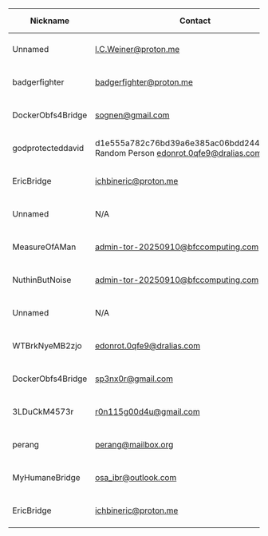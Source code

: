 | Nickname |  Contact | Hashed Fingerprint	| Running | Flags | Last Seen | First Seen | Last Restarted | Advertised Bandwidth | Platform | Version | Version Status | Recommended Version | BridgeDB Distributor | OR Addresses | Transports | BlockList |
|---|---|---|---|---|---|---|---|---|---|---|---|---|---|---|---|---|
|Unnamed | <l.C.Weiner@proton.me> | 01C969ABD52AEFDDFCCC81090F975F4EB421EB3E | true | Running, V2Dir, Valid | 2025-09-10 15:49:02 | 2025-09-10 10:19:02 | 2025-09-10 09:55:28 | 3634176 | Tor 0.4.8.17 on Linux | 0.4.8.17 | recommended | true | N/A | 10.149.40.44:55642 | obfs4 | |
|badgerfighter | badgerfighter@proton.me | 0751E0CB30BD6B475E6937D8CC04D715F056449E | true | Running, V2Dir, Valid | 2025-09-10 15:49:02 | 2025-09-10 05:49:02 | 2025-09-10 03:22:48 | 0 | Tor 0.4.8.17 on Linux | 0.4.8.17 | recommended | true | N/A | 10.96.198.104:49911 | obfs4 | |
|DockerObfs4Bridge | sognen@gmail.com | 10F12B918E5A664B3BC91BC4CE89417D85CA7E7E | true | Running, V2Dir, Valid | 2025-09-10 15:49:02 | 2025-09-10 04:49:01 | 2025-09-10 05:56:13 | 3853312 | Tor 0.4.8.14 on Linux | 0.4.8.14 | recommended | true | N/A | 10.160.128.25:56013 | obfs4 | |
|godprotecteddavid | d1e555a782c76bd39a6e385ac06bdd244305c74b  Random Person <edonrot.0qfe9@dralias.com> | 15F30F225D7BCFE9DA50F19CC239AA31E6559F55 | true | Running, V2Dir, Valid | 2025-09-10 15:49:02 | 2025-09-10 08:19:02 | 2025-09-10 13:21:49 | 81920 | Tor 0.4.8.17 on Linux | 0.4.8.17 | recommended | true | N/A | 10.80.237.57:49739, [fd9f:2e19:3bcf::2c:706a]:49739 | obfs4 | |
|EricBridge | ichbineric@proton.me | 19C95026559CE15A46E9DF9A2DC7F74C679214B7 | true | Running, V2Dir, Valid | 2025-09-10 15:49:02 | 2025-09-10 15:19:02 | 2025-09-10 14:46:27 | 0 | Tor 0.4.8.10 on Linux | 0.4.8.10 | recommended | true | N/A | 10.39.196.79:64661 |  | |
|Unnamed | N/A | 3D7D0BABFAA351B2373F38C91EDA372455C5029B | true | Running, V2Dir, Valid | 2025-09-10 15:49:02 | 2025-09-10 13:49:02 | 2025-09-10 13:41:36 | 0 | Tor 0.4.8.16 on Linux | 0.4.8.16 | recommended | true | N/A | 10.103.95.47:58753 | obfs3, obfs4 | |
|MeasureOfAMan | <admin-tor-20250910@bfccomputing.com> | 534759A04DB603994A7824930F18035ECB82DF63 | true | Running, V2Dir, Valid | 2025-09-10 15:49:02 | 2025-09-10 04:19:01 | 2025-09-10 04:31:51 | 74752 | Tor 0.4.8.17 on Linux | 0.4.8.17 | recommended | true | N/A | 10.104.73.17:57573 |  | |
|NuthinButNoise | <admin-tor-20250910@bfccomputing.com> | 5409F824749EEBD28B03F76F2CE49F35CA74AD52 | true | Running, V2Dir, Valid | 2025-09-10 15:49:02 | 2025-09-10 04:19:01 | 2025-09-10 04:31:33 | 1310720 | Tor 0.4.8.17 on Linux | 0.4.8.17 | recommended | true | N/A | 10.106.25.214:52960 |  | |
|Unnamed | N/A | 566B00339F212FB6C1CF80197476675ADADB4F6A | true | Running, V2Dir, Valid | 2025-09-10 15:49:02 | 2025-09-10 09:19:02 | 2025-09-10 08:30:23 | 26624 | Tor 0.4.8.16 on Linux | 0.4.8.16 | recommended | true | N/A | 10.68.86.97:59212 | obfs4 | |
|WTBrkNyeMB2zjo | edonrot.0qfe9@dralias.com | 6460788977D0E912118F3C37D5170FDC3485A7CA | false | V2Dir, Valid | 2025-09-10 15:49:02 | 2025-09-10 11:49:02 | 2025-09-10 11:25:56 | 70656 | Tor 0.4.8.17 on Linux | 0.4.8.17 | recommended | true | N/A | 10.51.254.49:52980 | webtunnel | |
|DockerObfs4Bridge | sp3nx0r@gmail.com | 7DFE4A2AC335B58753E15BC5C9C93416CAF908B2 | true | Running, V2Dir, Valid | 2025-09-10 15:49:02 | 2025-09-10 14:19:02 | 2025-09-10 14:09:37 | 0 | Tor 0.4.8.17 on Linux | 0.4.8.17 | recommended | true | N/A | 10.120.213.50:58888 | obfs4 | |
|3LDuCkM4573r | <r0n115g00d4u@gmail.com> | A65167E2D1C2C332AA895B3A75A14E9B3624E62E | true | Running, V2Dir, Valid | 2025-09-10 15:49:02 | 2025-09-10 15:49:02 | 2025-09-10 15:21:45 | 0 | Tor 0.4.8.10 on Linux | 0.4.8.10 | recommended | true | N/A | 10.173.30.214:56988 | obfs4 | |
|perang | perang@mailbox.org | CC1CF49D22BFA5829CD50F1C7D7189B573182170 | true | Running, V2Dir, Valid | 2025-09-10 15:49:02 | 2025-09-10 15:49:02 | 2025-09-10 15:33:24 | 2655232 | Tor 0.4.8.14 on Linux | 0.4.8.14 | recommended | true | N/A | 10.133.89.7:65163 | obfs4 | |
|MyHumaneBridge | osa_ibr@outlook.com | D21320D5BC7A574C522D18CC13D7EF4D79369421 | true | Running, V2Dir, Valid | 2025-09-10 15:49:02 | 2025-09-10 02:49:01 | 2025-09-10 02:42:54 | 3167232 | Tor 0.4.8.17 on Linux | 0.4.8.17 | recommended | true | N/A | 10.63.155.95:56000 | obfs4 | |
|EricBridge | ichbineric@proton.me | DB799432483CAE680FB0E17237162A48378B4148 | false | V2Dir, Valid | 2025-09-10 15:49:02 | 2025-09-10 15:19:02 | 2025-09-10 14:53:05 | 0 | Tor 0.4.8.10 on Linux | 0.4.8.10 | recommended | true | N/A | 10.103.72.196:55493 |  | |
